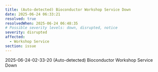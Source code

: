 ```yaml
---
title: (Auto-detected) Bioconductor Workshop Service Down
date: 2025-06-24 06:33:21
resolved: true
resolvedWhen: 2025-06-24 06:48:35
# Possible severity levels: down, disrupted, notice
severity: disrupted
affected:
  - Workshop Service
section: issue
---
```


2025-06-24-02-33-20 (Auto-detected) Bioconductor Workshop Service Down

